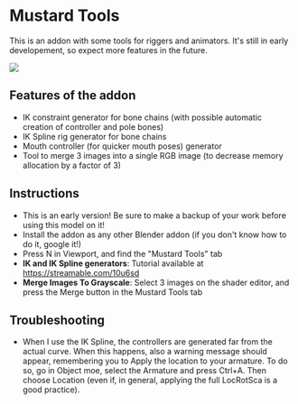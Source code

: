 # Mustard Tools

This is an addon with some tools for riggers and animators. It's still in early developement, so expect more features in the future.

![](https://ams0.files.sfmlab.com/content/content/image/script5_EgfcjNX.png)

## Features of the addon

- IK constraint generator for bone chains (with possible automatic creation of controller and pole bones)
- IK Spline rig generator for bone chains
- Mouth controller (for quicker mouth poses) generator
- Tool to merge 3 images into a single RGB image (to decrease memory allocation by a factor of 3)

## Instructions

- This is an early version! Be sure to make a backup of your work before using this model on it!
- Install the addon as any other Blender addon (if you don't know how to do it, google it!)
- Press N in Viewport, and find the "Mustard Tools" tab
- **IK and IK Spline generators**: Tutorial available at https://streamable.com/10u6sd
- **Merge Images To Grayscale**: Select 3 images on the shader editor, and press the Merge button in the Mustard Tools tab

## Troubleshooting

- When I use the IK Spline, the controllers are generated far from the actual curve.
When this happens, also a warning message should appear, remembering you to Apply the location to your armature. To do so, go in Object moe, select the Armature and press Ctrl+A. Then choose Location (even if, in general, applying the full LocRotSca is a good practice).

